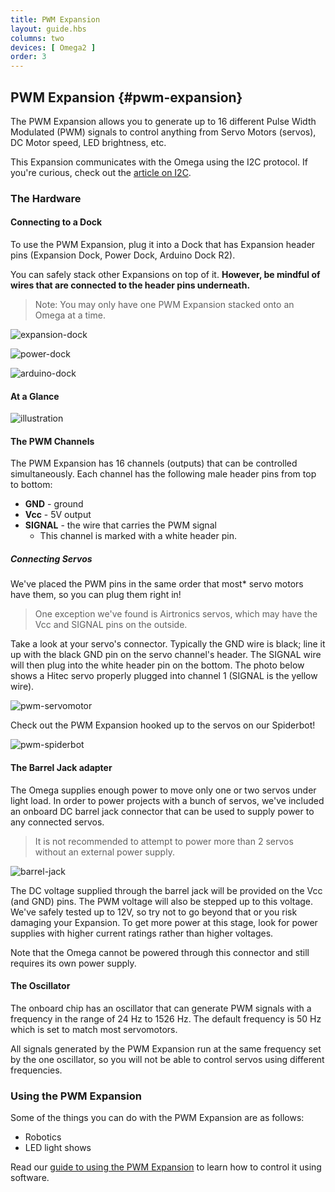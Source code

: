 ```yaml
---
title: PWM Expansion
layout: guide.hbs
columns: two
devices: [ Omega2 ]
order: 3
---
```


## PWM Expansion {#pwm-expansion}

<!-- // intro to the pwm exp - allows you to generate 16 distinct PWM signals
// can be used to control anything that can be controlled by pwm: leds, servos, motors, etc

// mention this expansion is controlled with i2c -->

The PWM Expansion allows you to generate up to 16 different Pulse Width Modulated (PWM) signals to control anything from Servo Motors (servos), DC Motor speed, LED brightness, etc.

This Expansion communicates with the Omega using the I2C protocol. If you're curious, check out the [article on I2C](#communicating-with-i2c-devices).

### The Hardware

<!-- // Overview of the Hardware
//  - the 16 channels
//  - the dc barrel jack -->

#### Connecting to a Dock

<!-- // plugged into the expansion Header
// have photos of it plugged into the Exp dock, power dock, and arduino dock 2

// mention that other expansions can be safely stacked on top of it - just be mindful of wires connected to the headers

// maybe a good place to mention that only 1 pwm expansion per omega will work -->

To use the PWM Expansion, plug it into a Dock that has Expansion header pins (Expansion Dock, Power Dock, Arduino Dock R2).

You can safely stack other Expansions on top of it. **However, be mindful of wires that are connected to the header pins underneath.**

>Note: You may only have one PWM Expansion stacked onto an Omega at a time.

![expansion-dock](https://raw.githubusercontent.com/OnionIoT/Onion-Docs/master/Omega2/Documentation/Hardware-Overview/img/pwm-expansion-dock.jpg)

![power-dock](https://raw.githubusercontent.com/OnionIoT/Onion-Docs/master/Omega2/Documentation/Hardware-Overview/img/pwm-power-dock.jpg)

![arduino-dock](https://raw.githubusercontent.com/OnionIoT/Onion-Docs/master/Omega2/Documentation/Hardware-Overview/img/pwm-arduino-dock.jpg)

#### At a Glance

![illustration](https://raw.githubusercontent.com/OnionIoT/Onion-Docs/master/Omega2/Documentation/Hardware-Overview/img/pwm-expansion-illustration.png)

#### The PWM Channels

<!-- // explanation of channel ordering - which channel is 0, which is 1

// Explanation that each channel has male headers for Vcc, ground, and the pwm signal; the important part here is the signal header - thats the pwm signal -->

The PWM Expansion has 16 channels (outputs) that can be controlled simultaneously. Each channel has the following male header pins from top to bottom:

* **GND** - ground
* **Vcc** - 5V output
* **SIGNAL** - the wire that carries the PWM signal
    * This channel is marked with a white header pin.

##### Connecting Servos

<!-- // mention that we made the headers this way so that servo connectors can be plugged right in - add photo of a servo expansion on a dock with a servo plugged in, maybe also a photo of the pwm expansion on the spider robot -->
<!-- TODO: add photos -->

We've placed the PWM pins in the same order that most* servo motors have them, so you can plug them right in!

>One exception we've found is Airtronics servos, which may have the Vcc and SIGNAL pins on the outside.

Take a look at your servo's connector. Typically the GND wire is black; line it up with the black GND pin on the servo channel's header. The SIGNAL wire will then plug into the white header pin on the bottom. The photo below shows a Hitec servo properly plugged into channel 1 (SIGNAL is the yellow wire).

![pwm-servomotor](https://raw.githubusercontent.com/OnionIoT/Onion-Docs/master/Omega2/Documentation/Hardware-Overview/img/pwm-servomotor.jpg)

Check out the PWM Expansion hooked up to the servos on our Spiderbot!

![pwm-spiderbot](https://raw.githubusercontent.com/OnionIoT/Onion-Docs/master/Omega2/Documentation/Hardware-Overview/img/pwm-spiderbot.jpg)

#### The Barrel Jack adapter

<!-- // highlight that the omega can only provide enough power to move one or two servos under light load, in order to power projects with a bunch of servos, we've included a barrel jack adapter
// the DC voltage that comes in will be provided on the Vcc and GND pins on the channels, the PWM signal will also be stepped up to this voltage

// mention that they shouldn't go too nuts, say that we've tested up to 12V
// also mention that this does not provide power to the Omega, it will still need to be powered a different way

// see existing doc for reference -->

The Omega supplies enough power to move only one or two servos under light load. In order to power projects with a bunch of servos, we've included an onboard DC barrel jack connector that can be used to supply power to any connected servos.

>It is not recommended to attempt to power more than 2 servos without an external power supply.

![barrel-jack](https://raw.githubusercontent.com/OnionIoT/Onion-Docs/master/Omega2/Documentation/Hardware-Overview/img/pwm-barrel-jack.jpg)

The DC voltage supplied through the barrel jack will be provided on the Vcc (and GND) pins. The PWM voltage will also be stepped up to this voltage. We've safely tested up to 12V, so try not to go beyond that or you risk damaging your Expansion. To get more power at this stage, look for power supplies with higher current ratings rather than higher voltages.

Note that the Omega cannot be powered through this connector and still requires its own power supply.

#### The Oscillator

<!-- // the chip that generates the pwm signals has an internal oscillator that controls the frequency of the generated pwm signals
// since there is one oscillator, all of the pwm signals will run on the same frequency. make sure to make the distinction that they just operate on the same frequency but their pwm duty cycles can be different
// mention the frequency range - see existing doc -->

The onboard chip has an oscillator that can generate PWM signals with a frequency in the range of 24 Hz to 1526 Hz. The default frequency is 50 Hz which is set to match most servomotors.

All signals generated by the PWM Expansion run at the same frequency set by the one oscillator, so you will not be able to control servos using different frequencies.

### Using the PWM Expansion

<!-- // examples of use: robotics, making led light shows, anything involving pwm signals -->
<!-- TODO: this little list and intro is weak! you can do better! -->

Some of the things you can do with the PWM Expansion are as follows:

* Robotics
* LED light shows

Read our [guide to using the PWM Expansion](#using-pwm-expansion) to learn how to control it using software.
